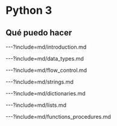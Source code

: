 # Python 3
## Qué puedo hacer

---?include=md/introduction.md

---?include=md/data_types.md

---?include=md/flow_control.md

---?include=md/strings.md

---?include=md/dictionaries.md

---?include=md/lists.md

---?include=md/functions_procedures.md
